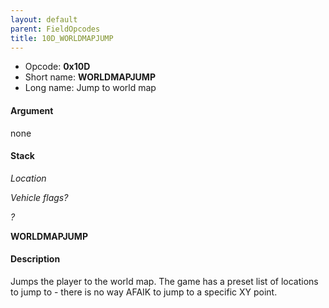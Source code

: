 ```yaml
---
layout: default
parent: FieldOpcodes
title: 10D_WORLDMAPJUMP
---
```


-   Opcode: **0x10D**
-   Short name: **WORLDMAPJUMP**
-   Long name: Jump to world map

#### Argument

none

#### Stack

  
*Location*

*Vehicle flags?*

*?*

**WORLDMAPJUMP**

#### Description

Jumps the player to the world map. The game has a preset list of locations to jump to - there is no way AFAIK to jump to a specific XY point.
